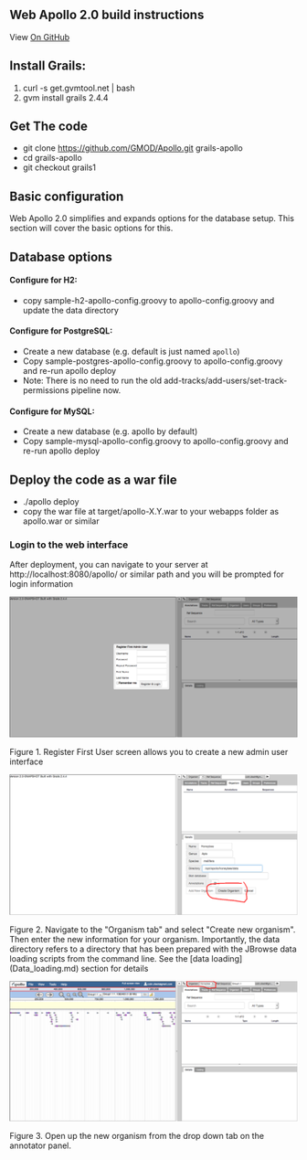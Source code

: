 ## Web Apollo 2.0 build instructions

View <a href="https://github.com/GMOD/Apollo/blob/master/docs/index.md">On GitHub</a>

## Install Grails:
1. curl -s get.gvmtool.net | bash
2. gvm install grails 2.4.4

## Get The code
- git clone https://github.com/GMOD/Apollo.git grails-apollo
- cd grails-apollo
- git checkout grails1


## Basic configuration

Web Apollo 2.0 simplifies and expands options for the database setup. This section will cover the basic options for this.

## Database options



#### Configure for H2:
- copy sample-h2-apollo-config.groovy to apollo-config.groovy and update the data directory

#### Configure for PostgreSQL:
- Create a new database (e.g. default is just named `apollo`)
- Copy sample-postgres-apollo-config.groovy to apollo-config.groovy and re-run apollo deploy
- Note: There is no need to run the old add-tracks/add-users/set-track-permissions pipeline now.

#### Configure for MySQL:
- Create a new database (e.g. apollo by default)
- Copy sample-mysql-apollo-config.groovy to apollo-config.groovy and re-run apollo deploy


## Deploy the code as a war file
- ./apollo deploy
- copy the war file at target/apollo-X.Y.war to your webapps folder as apollo.war or similar


### Login to the web interface

After deployment, you can navigate to your server at http://localhost:8080/apollo/ or similar path and you will be
prompted for login information

![Login first time](images/1.png)

Figure 1. Register First User screen allows you to create a new admin user interface


![Organism configuration](images/2.png)

Figure 2. Navigate to the "Organism tab" and select "Create new organism". Then enter the new information for your
organism. Importantly, the data directory refers to a directory that has been prepared with the JBrowse data loading
scripts from the command line. See the [data loading] (Data_loading.md) section for details

![Open annotator](images/3.png)

Figure 3. Open up the new organism from the drop down tab on the annotator panel.
